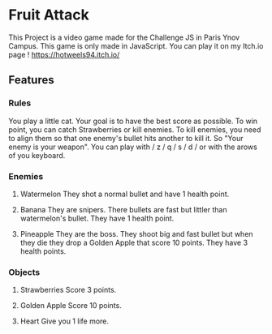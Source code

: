 # Fruit Attack

This Project is a video game made for the Challenge JS in Paris Ynov Campus. This game is only made in JavaScript. You can play it on my Itch.io page ! https://hotweels94.itch.io/

## Features

### Rules

You play a little cat. Your goal is to have the best score as possible. To win point, you can catch Strawberries or kill enemies.
To kill enemies, you need to align them so that one enemy's bullet hits another to kill it. So "Your enemy is your weapon".
You can play with / z / q / s / d / or with the arows of you keyboard.

### Enemies

1) Watermelon 
They shot a normal bullet and have 1 health point.

2) Banana
They are snipers. There bullets are fast but littler than watermelon's bullet. They have 1 health point.

3) Pineapple
They are the boss. They shoot big and fast bullet but when they die they drop a Golden Apple that score 10 points. They have 3 health points.

### Objects

1) Strawberries
Score 3 points.

2) Golden Apple 
Score 10 points.

3) Heart
Give you 1 life more.